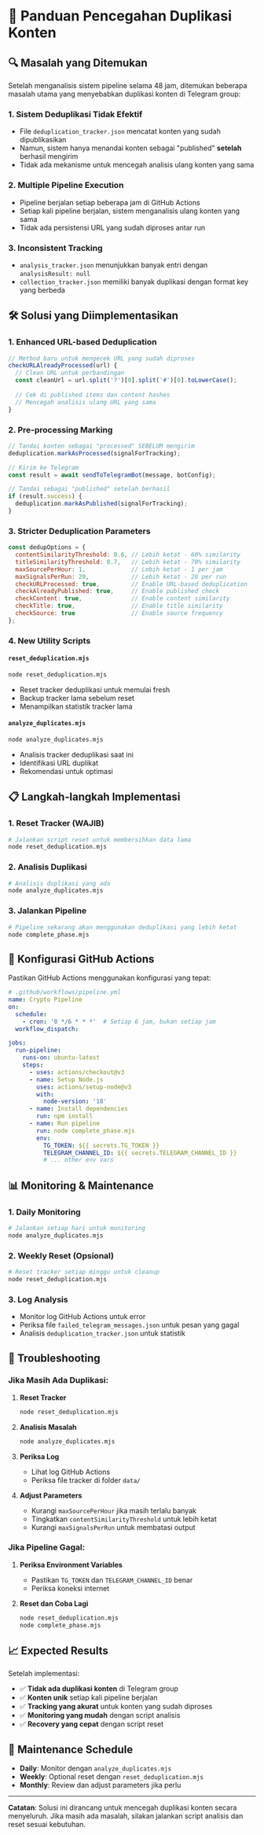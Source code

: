 # 🚫 Panduan Pencegahan Duplikasi Konten

## 🔍 Masalah yang Ditemukan

Setelah menganalisis sistem pipeline selama 48 jam, ditemukan beberapa masalah utama yang menyebabkan duplikasi konten di Telegram group:

### 1. **Sistem Deduplikasi Tidak Efektif**
- File `deduplication_tracker.json` mencatat konten yang sudah dipublikasikan
- Namun, sistem hanya menandai konten sebagai "published" **setelah** berhasil mengirim
- Tidak ada mekanisme untuk mencegah analisis ulang konten yang sama

### 2. **Multiple Pipeline Execution**
- Pipeline berjalan setiap beberapa jam di GitHub Actions
- Setiap kali pipeline berjalan, sistem menganalisis ulang konten yang sama
- Tidak ada persistensi URL yang sudah diproses antar run

### 3. **Inconsistent Tracking**
- `analysis_tracker.json` menunjukkan banyak entri dengan `analysisResult: null`
- `collection_tracker.json` memiliki banyak duplikasi dengan format key yang berbeda

## 🛠️ Solusi yang Diimplementasikan

### 1. **Enhanced URL-based Deduplication**
```javascript
// Method baru untuk mengecek URL yang sudah diproses
checkURLAlreadyProcessed(url) {
  // Clean URL untuk perbandingan
  const cleanUrl = url.split('?')[0].split('#')[0].toLowerCase();
  
  // Cek di published items dan content hashes
  // Mencegah analisis ulang URL yang sama
}
```

### 2. **Pre-processing Marking**
```javascript
// Tandai konten sebagai "processed" SEBELUM mengirim
deduplication.markAsProcessed(signalForTracking);

// Kirim ke Telegram
const result = await sendToTelegramBot(message, botConfig);

// Tandai sebagai "published" setelah berhasil
if (result.success) {
  deduplication.markAsPublished(signalForTracking);
}
```

### 3. **Stricter Deduplication Parameters**
```javascript
const dedupOptions = {
  contentSimilarityThreshold: 0.6, // Lebih ketat - 60% similarity
  titleSimilarityThreshold: 0.7,   // Lebih ketat - 70% similarity
  maxSourcePerHour: 1,             // Lebih ketat - 1 per jam
  maxSignalsPerRun: 20,            // Lebih ketat - 20 per run
  checkURLProcessed: true,         // Enable URL-based deduplication
  checkAlreadyPublished: true,     // Enable published check
  checkContent: true,              // Enable content similarity
  checkTitle: true,                // Enable title similarity
  checkSource: true                // Enable source frequency
};
```

### 4. **New Utility Scripts**

#### `reset_deduplication.mjs`
```bash
node reset_deduplication.mjs
```
- Reset tracker deduplikasi untuk memulai fresh
- Backup tracker lama sebelum reset
- Menampilkan statistik tracker lama

#### `analyze_duplicates.mjs`
```bash
node analyze_duplicates.mjs
```
- Analisis tracker deduplikasi saat ini
- Identifikasi URL duplikat
- Rekomendasi untuk optimasi

## 📋 Langkah-langkah Implementasi

### 1. **Reset Tracker (WAJIB)**
```bash
# Jalankan script reset untuk membersihkan data lama
node reset_deduplication.mjs
```

### 2. **Analisis Duplikasi**
```bash
# Analisis duplikasi yang ada
node analyze_duplicates.mjs
```

### 3. **Jalankan Pipeline**
```bash
# Pipeline sekarang akan menggunakan deduplikasi yang lebih ketat
node complete_phase.mjs
```

## 🔧 Konfigurasi GitHub Actions

Pastikan GitHub Actions menggunakan konfigurasi yang tepat:

```yaml
# .github/workflows/pipeline.yml
name: Crypto Pipeline
on:
  schedule:
    - cron: '0 */6 * * *'  # Setiap 6 jam, bukan setiap jam
  workflow_dispatch:

jobs:
  run-pipeline:
    runs-on: ubuntu-latest
    steps:
      - uses: actions/checkout@v3
      - name: Setup Node.js
        uses: actions/setup-node@v3
        with:
          node-version: '18'
      - name: Install dependencies
        run: npm install
      - name: Run pipeline
        run: node complete_phase.mjs
        env:
          TG_TOKEN: ${{ secrets.TG_TOKEN }}
          TELEGRAM_CHANNEL_ID: ${{ secrets.TELEGRAM_CHANNEL_ID }}
          # ... other env vars
```

## 📊 Monitoring & Maintenance

### 1. **Daily Monitoring**
```bash
# Jalankan setiap hari untuk monitoring
node analyze_duplicates.mjs
```

### 2. **Weekly Reset (Opsional)**
```bash
# Reset tracker setiap minggu untuk cleanup
node reset_deduplication.mjs
```

### 3. **Log Analysis**
- Monitor log GitHub Actions untuk error
- Periksa file `failed_telegram_messages.json` untuk pesan yang gagal
- Analisis `deduplication_tracker.json` untuk statistik

## 🚨 Troubleshooting

### Jika Masih Ada Duplikasi:

1. **Reset Tracker**
   ```bash
   node reset_deduplication.mjs
   ```

2. **Analisis Masalah**
   ```bash
   node analyze_duplicates.mjs
   ```

3. **Periksa Log**
   - Lihat log GitHub Actions
   - Periksa file tracker di folder `data/`

4. **Adjust Parameters**
   - Kurangi `maxSourcePerHour` jika masih terlalu banyak
   - Tingkatkan `contentSimilarityThreshold` untuk lebih ketat
   - Kurangi `maxSignalsPerRun` untuk membatasi output

### Jika Pipeline Gagal:

1. **Periksa Environment Variables**
   - Pastikan `TG_TOKEN` dan `TELEGRAM_CHANNEL_ID` benar
   - Periksa koneksi internet

2. **Reset dan Coba Lagi**
   ```bash
   node reset_deduplication.mjs
   node complete_phase.mjs
   ```

## 📈 Expected Results

Setelah implementasi:

- ✅ **Tidak ada duplikasi konten** di Telegram group
- ✅ **Konten unik** setiap kali pipeline berjalan
- ✅ **Tracking yang akurat** untuk konten yang sudah diproses
- ✅ **Monitoring yang mudah** dengan script analisis
- ✅ **Recovery yang cepat** dengan script reset

## 🔄 Maintenance Schedule

- **Daily**: Monitor dengan `analyze_duplicates.mjs`
- **Weekly**: Optional reset dengan `reset_deduplication.mjs`
- **Monthly**: Review dan adjust parameters jika perlu

---

**Catatan**: Solusi ini dirancang untuk mencegah duplikasi konten secara menyeluruh. Jika masih ada masalah, silakan jalankan script analisis dan reset sesuai kebutuhan.
